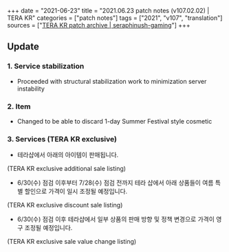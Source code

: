 +++
date = "2021-06-23"
title = "2021.06.23 patch notes (v107.02.02) | TERA KR"
categories = ["patch notes"]
tags = ["2021", "v107", "translation"]
sources = ["[TERA KR patch archive | seraphinush-gaming](/ko/patch/2021/v107-02-02)"]
+++

## Update

### **1.** Service stabilization
- Proceeded with structural stabilization work to minimization server instability

### **2.** Item
- Changed to be able to discard 1-day Summer Festival style cosmetic 

### **3.** Services (TERA KR exclusive)
- 테라샵에서 아래의 아이템이 판매됩니다.

(TERA KR exclusive additional sale listing)

- 6/30(수) 점검 이후부터 7/28(수) 점검 전까지 테라 샵에서 아래 상품들이 여름 특별 할인으로 가격이 일시 조정될 예정입니다.

(TERA KR exclusive discount sale listing)

- 6/30(수) 점검 이후 테라샵에서 일부 상품의 판매 방향 및 정책 변경으로 가격이 영구 조정될 예정입니다.

(TERA KR exclusive sale value change listing)
